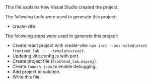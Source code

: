 This file explains how Visual Studio created the project.

The following tools were used to generate this project:
- create-vite

The following steps were used to generate this project:
- Create react project with create-vite: `npm init --yes vite@latest frontend_lab -- --template=react`.
- Updating vite.config.js with port.
- Create project file (`frontend_lab.esproj`).
- Create `launch.json` to enable debugging.
- Add project to solution.
- Write this file.
